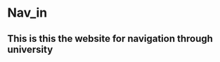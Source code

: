 # Nav_in
This is this the website for navigation through university
----------------------------------------------------------------
